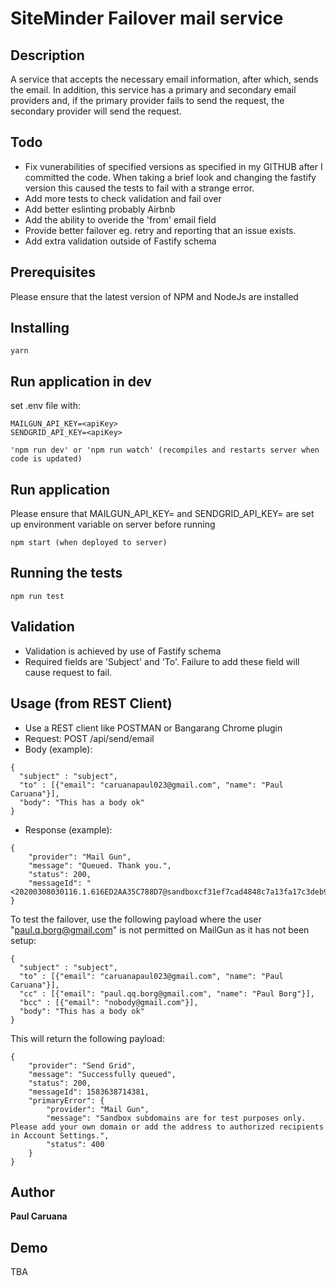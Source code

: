 # SiteMinder Failover mail service

## Description

A service that accepts the necessary email information, after which, sends the email. 
In addition, this service has a primary and secondary email providers and, if the primary provider 
fails to send the request, the secondary provider will send the request.
 
## Todo

- Fix vunerabilities of specified versions as specified in my GITHUB after I committed the code. 
When taking a brief look and changing the fastify version this caused the tests to fail with a strange error.
- Add more tests to check validation and fail over
- Add better eslinting probably Airbnb
- Add the ability to overide the 'from' email field
- Provide better failover eg. retry and reporting that an issue exists. 
- Add extra validation outside of Fastify schema
 
## Prerequisites

Please ensure that the latest version of NPM and NodeJs are installed 

## Installing

```
yarn 
```

## Run application in dev
set .env file with:

```
MAILGUN_API_KEY=<apiKey>
SENDGRID_API_KEY=<apiKey>
```
```
'npm run dev' or 'npm run watch' (recompiles and restarts server when code is updated)
```

## Run application

Please ensure that MAILGUN_API_KEY=<apiKey> and SENDGRID_API_KEY=<apiKey> are set up environment variable on server before running

```
npm start (when deployed to server)
```

## Running the tests
```
npm run test
```
## Validation

- Validation is achieved by use of Fastify schema
- Required fields are 'Subject' and 'To'. Failure to add these field will cause request to fail.

## Usage (from REST Client)

- Use a REST client like POSTMAN or Bangarang Chrome plugin
- Request: POST /api/send/email
- Body (example):
```
{
  "subject" : "subject",
  "to" : [{"email": "caruanapaul023@gmail.com", "name": "Paul Caruana"}],
  "body": "This has a body ok"
}
```
- Response (example):
```
{
    "provider": "Mail Gun",
    "message": "Queued. Thank you.",
    "status": 200,
    "messageId": "<20200308030116.1.616ED2AA35C788D7@sandboxcf31ef7cad4848c7a13fa17c3deb9667.mailgun.org>"
}
```

To test the failover, use the following payload where the user "paul.q.borg@gmail.com" is not permitted on MailGun as it has not been setup:
```
{
  "subject" : "subject",
  "to" : [{"email": "caruanapaul023@gmail.com", "name": "Paul Caruana"}],
  "cc" : [{"email": "paul.qq.borg@gmail.com", "name": "Paul Borg"}],
  "bcc" : [{"email": "nobody@gmail.com"}],
  "body": "This has a body ok"
}
```

This will return the following payload: 
```
{
    "provider": "Send Grid",
    "message": "Successfully queued",
    "status": 200,
    "messageId": 1583638714381,
    "primaryError": {
        "provider": "Mail Gun",
        "message": "Sandbox subdomains are for test purposes only. Please add your own domain or add the address to authorized recipients in Account Settings.",
        "status": 400
    }
}
```
## Author

**Paul Caruana** 

## Demo
TBA

